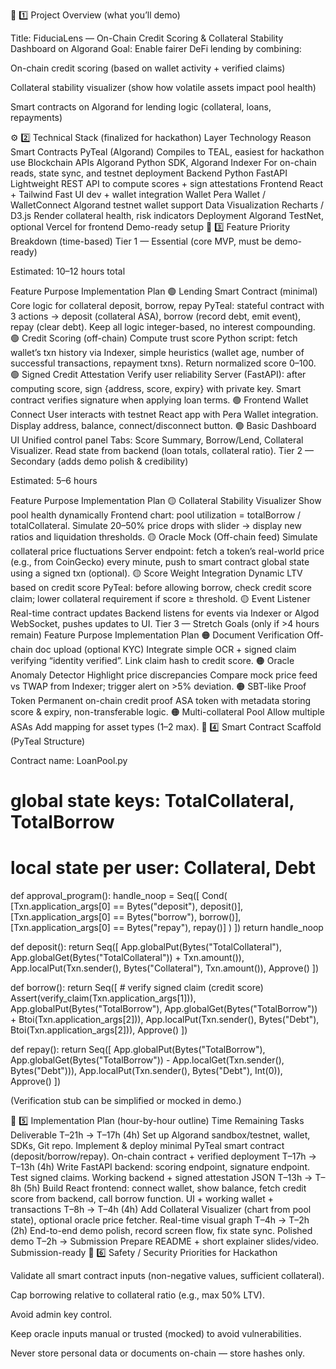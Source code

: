 🧠 1️⃣ Project Overview (what you’ll demo)

Title: FiduciaLens — On-Chain Credit Scoring & Collateral Stability Dashboard on Algorand
Goal: Enable fairer DeFi lending by combining:

On-chain credit scoring (based on wallet activity + verified claims)

Collateral stability visualizer (show how volatile assets impact pool health)

Smart contracts on Algorand for lending logic (collateral, loans, repayments)

⚙️ 2️⃣ Technical Stack (finalized for hackathon)
Layer	Technology	Reason
Smart Contracts	PyTeal (Algorand)	Compiles to TEAL, easiest for hackathon use
Blockchain APIs	Algorand Python SDK, Algorand Indexer	For on-chain reads, state sync, and testnet deployment
Backend	Python FastAPI	Lightweight REST API to compute scores + sign attestations
Frontend	React + Tailwind	Fast UI dev + wallet integration
Wallet	Pera Wallet / WalletConnect	Algorand testnet wallet support
Data Visualization	Recharts / D3.js	Render collateral health, risk indicators
Deployment	Algorand TestNet, optional Vercel for frontend	Demo-ready setup
🩻 3️⃣ Feature Priority Breakdown (time-based)
Tier 1 — Essential (core MVP, must be demo-ready)

Estimated: 10–12 hours total

Feature	Purpose	Implementation Plan
🟢 Lending Smart Contract (minimal)	Core logic for collateral deposit, borrow, repay	PyTeal: stateful contract with 3 actions → deposit (collateral ASA), borrow (record debt, emit event), repay (clear debt). Keep all logic integer-based, no interest compounding.
🟢 Credit Scoring (off-chain)	Compute trust score	Python script: fetch wallet’s txn history via Indexer, simple heuristics (wallet age, number of successful transactions, repayment txns). Return normalized score 0–100.
🟢 Signed Credit Attestation	Verify user reliability	Server (FastAPI): after computing score, sign {address, score, expiry} with private key. Smart contract verifies signature when applying loan terms.
🟢 Frontend Wallet Connect	User interacts with testnet	React app with Pera Wallet integration. Display address, balance, connect/disconnect button.
🟢 Basic Dashboard UI	Unified control panel	Tabs: Score Summary, Borrow/Lend, Collateral Visualizer. Read state from backend (loan totals, collateral ratio).
Tier 2 — Secondary (adds demo polish & credibility)

Estimated: 5–6 hours

Feature	Purpose	Implementation Plan
🟡 Collateral Stability Visualizer	Show pool health dynamically	Frontend chart: pool utilization = totalBorrow / totalCollateral. Simulate 20–50% price drops with slider → display new ratios and liquidation thresholds.
🟡 Oracle Mock (Off-chain feed)	Simulate collateral price fluctuations	Server endpoint: fetch a token’s real-world price (e.g., from CoinGecko) every minute, push to smart contract global state using a signed txn (optional).
🟡 Score Weight Integration	Dynamic LTV based on credit score	PyTeal: before allowing borrow, check credit score claim; lower collateral requirement if score ≥ threshold.
🟡 Event Listener	Real-time contract updates	Backend listens for events via Indexer or Algod WebSocket, pushes updates to UI.
Tier 3 — Stretch Goals (only if >4 hours remain)
Feature	Purpose	Implementation Plan
🟠 Document Verification	Off-chain doc upload (optional KYC)	Integrate simple OCR + signed claim verifying “identity verified”. Link claim hash to credit score.
🟠 Oracle Anomaly Detector	Highlight price discrepancies	Compare mock price feed vs TWAP from Indexer; trigger alert on >5% deviation.
🟠 SBT-like Proof Token	Permanent on-chain credit proof	ASA token with metadata storing score & expiry, non-transferable logic.
🟠 Multi-collateral Pool	Allow multiple ASAs	Add mapping for asset types (1–2 max).
🔩 4️⃣ Smart Contract Scaffold (PyTeal Structure)

Contract name: LoanPool.py

# global state keys: TotalCollateral, TotalBorrow
# local state per user: Collateral, Debt

def approval_program():
    handle_noop = Seq([
        Cond(
            [Txn.application_args[0] == Bytes("deposit"), deposit()],
            [Txn.application_args[0] == Bytes("borrow"), borrow()],
            [Txn.application_args[0] == Bytes("repay"), repay()]
        )
    ])
    return handle_noop

def deposit():
    return Seq([
        App.globalPut(Bytes("TotalCollateral"), App.globalGet(Bytes("TotalCollateral")) + Txn.amount()),
        App.localPut(Txn.sender(), Bytes("Collateral"), Txn.amount()),
        Approve()
    ])

def borrow():
    return Seq([
        # verify signed claim (credit score)
        Assert(verify_claim(Txn.application_args[1])),
        App.globalPut(Bytes("TotalBorrow"), App.globalGet(Bytes("TotalBorrow")) + Btoi(Txn.application_args[2])),
        App.localPut(Txn.sender(), Bytes("Debt"), Btoi(Txn.application_args[2])),
        Approve()
    ])

def repay():
    return Seq([
        App.globalPut(Bytes("TotalBorrow"), App.globalGet(Bytes("TotalBorrow")) - App.localGet(Txn.sender(), Bytes("Debt"))),
        App.localPut(Txn.sender(), Bytes("Debt"), Int(0)),
        Approve()
    ])


(Verification stub can be simplified or mocked in demo.)

🧰 5️⃣ Implementation Plan (hour-by-hour outline)
Time Remaining	Tasks	Deliverable
T–21h → T–17h (4h)	Set up Algorand sandbox/testnet, wallet, SDKs, Git repo. Implement & deploy minimal PyTeal smart contract (deposit/borrow/repay).	On-chain contract + verified deployment
T–17h → T–13h (4h)	Write FastAPI backend: scoring endpoint, signature endpoint. Test signed claims.	Working backend + signed attestation JSON
T–13h → T–8h (5h)	Build React frontend: connect wallet, show balance, fetch credit score from backend, call borrow function.	UI + working wallet + transactions
T–8h → T–4h (4h)	Add Collateral Visualizer (chart from pool state), optional oracle price fetcher.	Real-time visual graph
T–4h → T–2h (2h)	End-to-end demo polish, record screen flow, fix state sync.	Polished demo
T–2h → Submission	Prepare README + short explainer slides/video.	Submission-ready
🔐 6️⃣ Safety / Security Priorities for Hackathon

Validate all smart contract inputs (non-negative values, sufficient collateral).

Cap borrowing relative to collateral ratio (e.g., max 50% LTV).

Avoid admin key control.

Keep oracle inputs manual or trusted (mocked) to avoid vulnerabilities.

Never store personal data or documents on-chain — store hashes only.